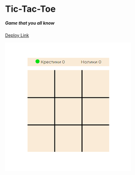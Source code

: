 # Tic-Tac-Toe
##### Game that you all know
[Deploy Link](http://f0302262.xsph.ru/tictactoe/)

![alt imag](https://github.com/YogurtWithSpoon/PicturesForProjects/blob/master/tictactoe.png?raw=true)
